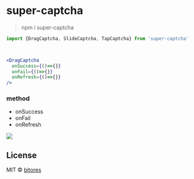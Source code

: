 # super-captcha
> npm i super-captcha

```jsx
import {DragCaptcha, SlideCaptcha, TapCaptcha} from 'super-captcha'



<DragCaptcha 
  onSuccess={()=>{}}
  onFail={()=>{}}
  onRefresh={()=>{}}
/>
```

### method
- onSuccess
- onFail
- onRefresh

![](https://img-blog.csdnimg.cn/2020102218093637.png)

## License

MIT © [bitores](https://github.com/bitores)
